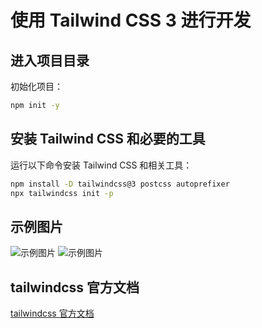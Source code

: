 # 使用 Tailwind CSS 3 进行开发

## 进入项目目录

初始化项目：

```bash
npm init -y
```

## 安装 Tailwind CSS 和必要的工具

运行以下命令安装 Tailwind CSS 和相关工具：

```bash
npm install -D tailwindcss@3 postcss autoprefixer
npx tailwindcss init -p
```

## 示例图片

![示例图片](../../src/image/t_image23.png)
![示例图片](../../src/image/t_image24.png)

## tailwindcss 官方文档

[tailwindcss 官方文档](https://tailwindcss.com/docs/installation?ref=devdocs)

